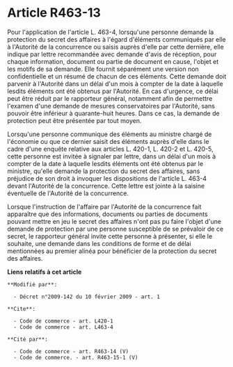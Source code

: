 # Article R463-13

Pour l'application de l'article L. 463-4, lorsqu'une personne demande la protection du secret des affaires à l'égard
d'éléments communiqués par elle à l'Autorité de la concurrence ou saisis auprès d'elle par cette dernière, elle indique par
lettre recommandée avec demande d'avis de réception, pour chaque information, document ou partie de document en cause,
l'objet et les motifs de sa demande. Elle fournit séparément une version non confidentielle et un résumé de chacun de ces
éléments. Cette demande doit parvenir à l'Autorité dans un délai d'un mois à compter de la date à laquelle lesdits éléments
ont été obtenus par l'Autorité. En cas d'urgence, ce délai peut être réduit par le rapporteur général, notamment afin de
permettre l'examen d'une demande de mesures conservatoires par l'Autorité, sans pouvoir être inférieur à quarante-huit
heures. Dans ce cas, la demande de protection peut être présentée par tout moyen. 

Lorsqu'une personne communique des éléments au ministre chargé de l'économie ou que ce dernier saisit des éléments auprès
d'elle dans le cadre d'une enquête relative aux articles L. 420-1, L. 420-2 et L. 420-5, cette personne est invitée à
signaler par lettre, dans un délai d'un mois à compter de la date à laquelle lesdits éléments ont été obtenus par le
ministre, qu'elle demande la protection du secret des affaires, sans préjudice de son droit à invoquer les dispositions de
l'article L. 463-4 devant l'Autorité de la concurrence. Cette lettre est jointe à la saisine éventuelle de l'Autorité de la
concurrence. 

Lorsque l'instruction de l'affaire par l'Autorité de la concurrence fait apparaître que des informations, documents ou
parties de documents pouvant mettre en jeu le secret des affaires n'ont pas pu faire l'objet d'une demande de protection par
une personne susceptible de se prévaloir de ce secret, le rapporteur général invite cette personne à présenter, si elle le
souhaite, une demande dans les conditions de forme et de délai mentionnées au premier alinéa pour bénéficier de la protection
du secret des affaires.

**Liens relatifs à cet article**

	**Modifié par**:

	  - Décret n°2009-142 du 10 février 2009 - art. 1

	**Cite**:

	  - Code de commerce - art. L420-1
	  - Code de commerce - art. L463-4

	**Cité par**:

	  - Code de commerce - art. R463-14 (V)
	  - Code de commerce. - art. R463-15-1 (V)
